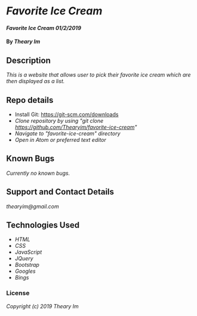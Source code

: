 # _Favorite Ice Cream_

#### _Favorite Ice Cream 01/2/2019_

#### By _**Theary Im**_

## Description

_This is a website that allows user to pick their favorite ice cream which are then displayed as a list._

## Repo details
* Install Git:  https://git-scm.com/downloads
* _Clone repository by using "git clone https://github.com/Thearyim/favorite-ice-cream"_
* _Navigate to "favorite-ice-cream" directory_
* _Open in Atom or preferred text editor_

## Known Bugs
_Currently no known bugs._

## Support and Contact Details
_thearyim@gmail.com_

## Technologies Used
* _HTML_
* _CSS_
* _JavaScript_
* _JQuery_
* _Bootstrap_
* _Googles_
* _Bings_

### License
*Copyright (c) 2019 Theary Im*
